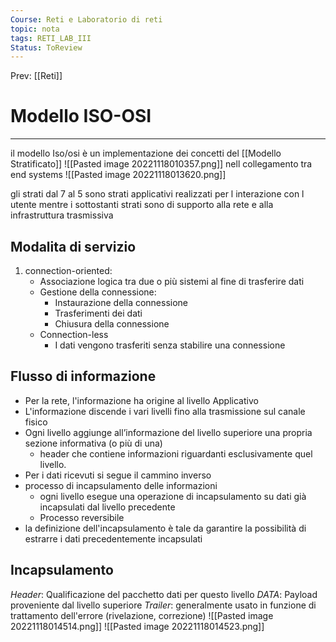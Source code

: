 ```yaml
---
Course: Reti e Laboratorio di reti
topic: nota
tags: RETI_LAB_III
Status: ToReview
---
```


Prev: [[Reti]]

# Modello ISO-OSI
---
il modello Iso/osi è un implementazione dei concetti del [[Modello Stratificato]]
![[Pasted image 20221118010357.png]]
nell collegamento tra end systems
![[Pasted image 20221118013620.png]]

gli strati dal 7 al 5 sono strati applicativi realizzati per l interazione con l utente mentre  i sottostanti strati sono di supporto alla rete e alla infrastruttura trasmissiva 

## Modalita di servizio
1. connection-oriented:
	- Associazione logica tra due o più sistemi al fine di trasferire dati 
	- Gestione della connessione:  
		- Instaurazione della connessione 
		- Trasferimenti dei dati 
		- Chiusura della connessione 
	- Connection-less 
		- I dati vengono trasferiti senza stabilire una connessione
## Flusso di informazione
- Per la rete, l'informazione ha origine al livello Applicativo 
- L'informazione discende i vari livelli fino alla trasmissione sul canale fisico 
- Ogni livello aggiunge all’informazione del livello superiore una propria sezione informativa (o più di una) 
	- header che contiene informazioni riguardanti esclusivamente quel livello. 
- Per i dati ricevuti si segue il cammino inverso
- processo di incapsulamento delle informazioni 
	- ogni livello esegue una operazione di incapsulamento su dati già incapsulati dal livello precedente 
	- Processo reversibile 
- la definizione dell'incapsulamento è tale da garantire la possibilità di estrarre i dati precedentemente incapsulati

## Incapsulamento
_Header_: Qualificazione del pacchetto dati per questo livello 
_DATA_: Payload proveniente dal livello superiore 
_Trailer_: generalmente usato in funzione di trattamento dell'errore (rivelazione, correzione)
![[Pasted image 20221118014514.png]]
![[Pasted image 20221118014523.png]]